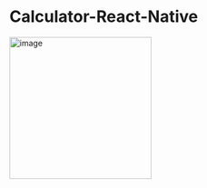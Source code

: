 # Calculator-React-Native
<img width="250" alt="image" src="https://user-images.githubusercontent.com/111257273/198948892-01ac9882-6a0e-4cf9-b351-cf279743c24f.png">
